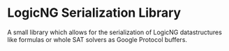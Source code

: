 # LogicNG Serialization Library

A small library which allows for the serialization of LogicNG datastructures like formulas or whole SAT solvers
as Google Protocol buffers.
